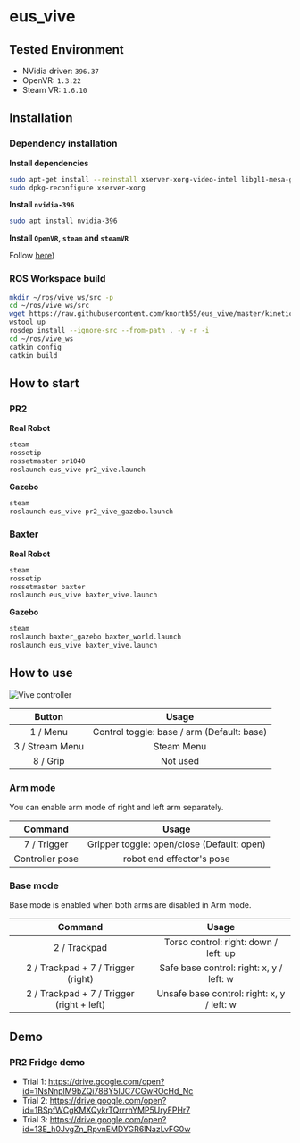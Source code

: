 # eus_vive

## Tested Environment

- NVidia driver: `396.37`
- OpenVR: `1.3.22`
- Steam VR: `1.6.10`

## Installation

### Dependency installation

**Install dependencies**

```bash
sudo apt-get install --reinstall xserver-xorg-video-intel libgl1-mesa-glx libgl1-mesa-dri xserver-xorg-core
sudo dpkg-reconfigure xserver-xorg
```

**Install `nvidia-396`**

```bash
sudo apt install nvidia-396
```

**Install `OpenVR`, `steam` and `steamVR`**

Follow [here](https://github.com/knorth55/vive_ros))

### ROS Workspace build

```bash
mkdir ~/ros/vive_ws/src -p
cd ~/ros/vive_ws/src
wget https://raw.githubusercontent.com/knorth55/eus_vive/master/kinetic.rosinstall?token=ACG6QX52S5VO7PR2KBUVDBC5JUNWY -O .rosinstall
wstool up
rosdep install --ignore-src --from-path . -y -r -i
cd ~/ros/vive_ws
catkin config
catkin build
```

## How to start 

### PR2

**Real Robot**

```bash
steam
rossetip
rossetmaster pr1040
roslaunch eus_vive pr2_vive.launch
```

**Gazebo**

```bash
steam
roslaunch eus_vive pr2_vive_gazebo.launch
```

### Baxter

**Real Robot**

```bash
steam
rossetip
rossetmaster baxter
roslaunch eus_vive baxter_vive.launch
```

**Gazebo**

```bash
steam
roslaunch baxter_gazebo baxter_world.launch
roslaunch eus_vive baxter_vive.launch
```

## How to use

![Vive controller](https://www.vive.com/media/filer_public/e3/da/e3daf208-4d4e-4adf-b911-22f9458ab883/guid-2d5454b7-1225-449c-b5e5-50a5ea4184d6-web.png)

| Button | Usage |
|:-:|:-:|
| 1 / Menu | Control toggle: base / arm (Default: base) |
| 3 / Stream Menu | Steam Menu |
| 8 / Grip | Not used |

### Arm mode

You can enable arm mode of right and left arm separately.

| Command | Usage |
|:-:|:-:|
| 7 / Trigger | Gripper toggle: open/close (Default: open) | 
| Controller pose | robot end effector's pose |

### Base mode

Base mode is enabled when both arms are disabled in Arm mode.

| Command | Usage |
|:-:|:-:|
| 2 / Trackpad | Torso control: right: down / left: up |
| 2 / Trackpad + 7 / Trigger (right) | Safe base control: right: x, y / left: w |
| 2 / Trackpad + 7 / Trigger (right + left) | Unsafe base control: right: x, y / left: w |

## Demo

### PR2 Fridge demo
- Trial 1: https://drive.google.com/open?id=1NsNnplM9bZQi78BY5IJC7CGwROcHd_Nc
- Trial 2: https://drive.google.com/open?id=1BSpfWCgKMXQykrTQrrrhYMP5UryFPHr7
- Trial 3: https://drive.google.com/open?id=13E_h0JvgZn_RpvnEMDYGR6lNazLvFG0w
